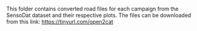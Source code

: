 This folder contains converted road files for each campaign from the SensoDat dataset and their respective plots. 
The files can be downloaded from this link: https://tinyurl.com/open2cat
